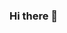 ### Hi there 👋

<!--
**bihui001/bihui001** is a ✨ _special_ ✨ repository because its `README.md` (this file) appears on your GitHub profile.

Here are some ideas to get you started:

这是币汇安卓app,请例用安卓手机的下载安装
-->
